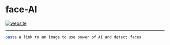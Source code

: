 # face-AI

<a href="https://chris-iscoding.github.io/face-AI/">![website](https://user-images.githubusercontent.com/77204121/129478852-b7f6f97b-2825-4b43-90d9-69b6f03dcfa9.png)</a>


* * *
```sh
paste a link to an image to use power of AI and detect faces
```
